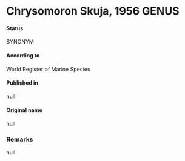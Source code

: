 Chrysomoron Skuja, 1956 GENUS
=======

#### Status
SYNONYM

#### According to
World Register of Marine Species

#### Published in
null

#### Original name
null

### Remarks
null